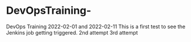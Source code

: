 # DevOpsTraining-
DevOps Training 2022-02-01 and 2022-02-11
This is a first test to see the Jenkins job getting triggered.
2nd attempt
3rd attempt

